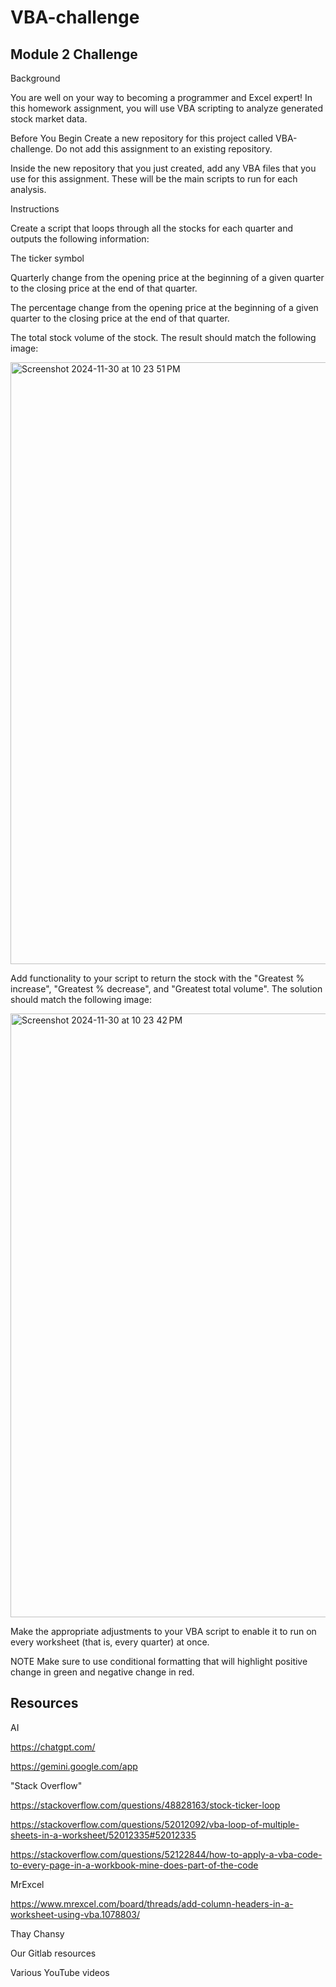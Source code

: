 # VBA-challenge


<!-- MODULE 2 CHALLENGE -->

## Module 2 Challenge


Background

You are well on your way to becoming a programmer and Excel expert! In this homework assignment, you will use VBA scripting to analyze generated stock market data.

Before You Begin
Create a new repository for this project called VBA-challenge. Do not add this assignment to an existing repository.

Inside the new repository that you just created, add any VBA files that you use for this assignment. These will be the main scripts to run for each analysis.


Instructions

Create a script that loops through all the stocks for each quarter and outputs the following information:

The ticker symbol

Quarterly change from the opening price at the beginning of a given quarter to the closing price at the end of that quarter.

The percentage change from the opening price at the beginning of a given quarter to the closing price at the end of that quarter.

The total stock volume of the stock. The result should match the following image:

<img width="963" alt="Screenshot 2024-11-30 at 10 23 51 PM" src="https://github.com/user-attachments/assets/50254bb6-6837-4539-a100-4facbe6bd122">


Add functionality to your script to return the stock with the "Greatest % increase", "Greatest % decrease", and "Greatest total volume". The solution should match the following image:

<img width="966" alt="Screenshot 2024-11-30 at 10 23 42 PM" src="https://github.com/user-attachments/assets/46a2b61a-f4ae-4fd4-9994-797b78d0abf7">


Make the appropriate adjustments to your VBA script to enable it to run on every worksheet (that is, every quarter) at once.

NOTE
Make sure to use conditional formatting that will highlight positive change in green and negative change in red.


<!-- MY RESOURCES -->

## Resources

AI

https://chatgpt.com/

https://gemini.google.com/app

"Stack Overflow" 

https://stackoverflow.com/questions/48828163/stock-ticker-loop

https://stackoverflow.com/questions/52012092/vba-loop-of-multiple-sheets-in-a-worksheet/52012335#52012335

https://stackoverflow.com/questions/52122844/how-to-apply-a-vba-code-to-every-page-in-a-workbook-mine-does-part-of-the-code

MrExcel

https://www.mrexcel.com/board/threads/add-column-headers-in-a-worksheet-using-vba.1078803/

Thay Chansy

Our Gitlab resources

Various YouTube videos
